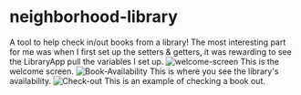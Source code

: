 # neighborhood-library
A tool to help check in/out books from a library! The most interesting part for me was when I first set up the setters & getters, it was rewarding to see the LibraryApp pull the variables I set up.
![welcome-screen](https://github.com/Luis3605/neighborhood-library/assets/146870909/9f016dac-cd01-4e21-aa79-12e06f449556)
This is the welcome screen.
![Book-Availability](https://github.com/Luis3605/neighborhood-library/assets/146870909/85b939bc-6ccd-4b48-a911-35555ff1c4f0)
This is where you see the library's availability.
![Check-out](https://github.com/Luis3605/neighborhood-library/assets/146870909/6f73aea6-4d57-4f3d-b17c-33869fafcf05)
This is an example of checking a book out.

